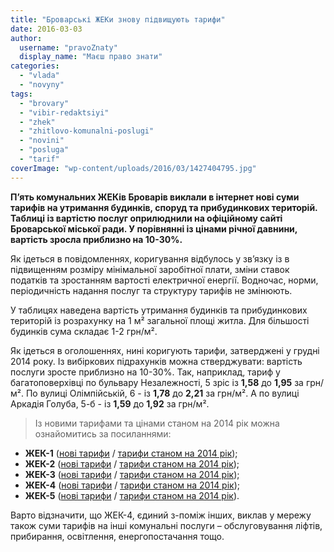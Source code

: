 ```yaml
---
title: "Броварські ЖЕКи знову підвищують тарифи"
date: 2016-03-03
author: 
  username: "pravoZnaty"
  display_name: "Маєш право знати"
categories: 
  - "vlada"
  - "novyny"
tags: 
  - "brovary"
  - "vibir-redaktsiyi"
  - "zhek"
  - "zhitlovo-komunalni-poslugi"
  - "novini"
  - "posluga"
  - "tarif"
coverImage: "wp-content/uploads/2016/03/1427404795.jpg"
---
```


**П’ять комунальних ЖЕКів Броварів виклали в інтернет нові суми тарифів на утримання будинків, споруд та прибудинкових територій. Таблиці із вартістю послуг оприлюднили на офіційному сайті Броварської міської ради. У порівнянні із цінами річної давнини, вартість зросла приблизно на 10-30%.**

Як ідеться в повідомленнях, коригування відбулось у зв’язку із в підвищенням розміру мінімальної заробітної плати, зміни ставок податків та зростанням вартості електричної енергії. Водночас, норми, періодичність надання послуг та структуру тарифів не змінюють.

У таблицях наведена вартість утримання будинків та прибудинкових територій із розрахунку на 1 м² загальної площі житла. Для більшості будинків сума складає 1-2 грн/м².

Як ідеться в оголошеннях, нині коригують тарифи, затверджені у грудні 2014 року. Із вибіркових підрахунків можна стверджувати: вартість послуги зросте приблизно на 10-30%. Так, наприклад, тариф у багатоповерхівці по бульвару Незалежності, 5 зріс із **1,58** до **1,95** за грн/м². По вулиці Олімпійській, 6 - із **1,78** до **2,21** за грн/м². А по вулиці Аркадія Голуба, 5-б - із **1,59** до **1,92** за грн/м².

> Із новими тарифами та цінами станом на 2014 рік можна ознайомитись за посиланнями:

- **ЖЕК-1** ([нові тарифи](https://brovary-rada.gov.ua/kp-zhek-1-%D1%96nformu%D1%94) / [тарифи станом на 2014 рік](https://brovary-rada.gov.ua/r%D1%96shennya-vikonkomu-v%D1%96d-02122014-%E2%84%96706-pro-vstanovlennya-tarif%D1%96v-na-poslugi-z-utrimannya-budink%D1%96v-%D1%96-s));
- **ЖЕК-2** ([нові тарифи](https://brovary-rada.gov.ua/kp-%C2%ABzhek-2%C2%BB-%D1%96nformu%D1%94) / [тарифи станом на 2014 рік](https://brovary-rada.gov.ua/r%D1%96shennya-vikonkomu-v%D1%96d-02122014-%E2%84%96707-pro-vstanovlennya-tarif%D1%96v-na-poslugi-z-utrimannya-budink%D1%96v-%D1%96-s));
- **ЖЕК-3** ([нові тарифи](https://brovary-rada.gov.ua/kp-zhek-3-%D1%96nformu%D1%94) / [тарифи станом на 2014 рік](https://brovary-rada.gov.ua/r%D1%96shennya-vikonkomu-v%D1%96d-02122014-%E2%84%96708-pro-vstanovlennya-tarif%D1%96v-na-poslugi-z-utrimannya-budink%D1%96v-%D1%96-s));
- **ЖЕК-4** ([нові тарифи](https://brovary-rada.gov.ua/kp-%C2%ABzhek-4%C2%BB-%D1%96nformu%D1%94) / [тарифи станом на 2014 рік](https://brovary-rada.gov.ua/r%D1%96shennya-vikonkomu-v%D1%96d-02122014-%E2%84%96710-pro-vstanovlennya-tarif%D1%96v-na-poslugi-z-utrimannya-budink%D1%96v-spo));
- **ЖЕК-5** ([нові тарифи](https://brovary-rada.gov.ua/kp-%C2%ABzhek-5%C2%BB-%D1%96nformu%D1%94) / [тарифи станом на 2014 рік](https://brovary-rada.gov.ua/r%D1%96shennya-vikonkomu-v%D1%96d-02122014-%E2%84%96711-pro-vstanovlennya-tarif%D1%96v-na-poslugi-z-utrimannya-budink%D1%96v-%D1%96-s)).

Варто відзначити, що ЖЕК-4, єдиний з-поміж інших, виклав у мережу також суми тарифів на інші комунальні послуги – обслуговування ліфтів, прибирання, освітлення, енергопостачання тощо.

